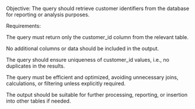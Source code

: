 Objective:
The query should retrieve customer identifiers from the database for reporting or analysis purposes.

Requirements:

The query must return only the customer_id column from the relevant table.

No additional columns or data should be included in the output.

The query should ensure uniqueness of customer_id values, i.e., no duplicates in the results.

The query must be efficient and optimized, avoiding unnecessary joins, calculations, or filtering unless explicitly required.

The output should be suitable for further processing, reporting, or insertion into other tables if needed.
